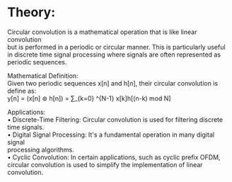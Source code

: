 # Theory: 

Circular convolution is a mathematical operation that is like linear convolution                
but is performed in a periodic or circular manner. This is particularly useful in discrete
time signal processing where signals are often represented as periodic sequences.         
 
  Mathematical Definition:  
    Given two periodic sequences x[n] and h[n], their circular convolution is define as:  
           y[n] = (x[n] ⊛ h[n]) = ∑_{k=0} ^{N-1} x[k]h[(n-k) mod N]  
 
  Applications:  
• Discrete-Time Filtering: Circular convolution is used for filtering discrete
time signals.  
• Digital Signal Processing: It's a fundamental operation in many digital signal  
processing algorithms.  
• Cyclic Convolution: In certain applications, such as cyclic prefix OFDM, 
circular convolution is used to simplify the implementation of linear 
convolution.
